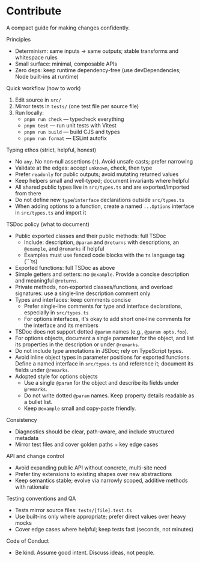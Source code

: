 # Contribute

A compact guide for making changes confidently.

Principles
- Determinism: same inputs → same outputs; stable transforms and whitespace rules
- Small surface: minimal, composable APIs
- Zero deps: keep runtime dependency-free (use devDependencies; Node built-ins at runtime)

Quick workflow (how to work)
1) Edit source in `src/`
2) Mirror tests in `tests/` (one test file per source file)
3) Run locally:
   - `pnpm run check` — typecheck everything
   - `pnpm test` — run unit tests with Vitest
   - `pnpm run build` — build CJS and types
   - `pnpm run format` — ESLint autofix

Typing ethos (strict, helpful, honest)
- No `any`. No non‑null assertions (`!`). Avoid unsafe casts; prefer narrowing
- Validate at the edges: accept `unknown`, check, then type
- Prefer `readonly` for public outputs; avoid mutating returned values
- Keep helpers small and well‑typed; document invariants where helpful
- All shared public types live in `src/types.ts` and are exported/imported from there
- Do not define new `type`/`interface` declarations outside `src/types.ts`
- When adding options to a function, create a named `...Options` interface in `src/types.ts` and import it

TSDoc policy (what to document)
- Public exported classes and their public methods: full TSDoc
    - Include: description, `@param` and `@returns` with descriptions, an `@example`, and `@remarks` if helpful
    - Examples must use fenced code blocks with the `ts` language tag (```ts)
- Exported functions: full TSDoc as above
- Simple getters and setters: no `@example`. Provide a concise description and meaningful `@returns`.
- Private methods, non‑exported classes/functions, and overload signatures: use a single‑line description comment only
- Types and interfaces: keep comments concise
    - Prefer single‑line comments for type and interface declarations, especially in `src/types.ts`
    - For options interfaces, it's okay to add short one‑line comments for the interface and its members
- TSDoc does not support dotted `@param` names (e.g., `@param opts.foo`).
- For options objects, document a single parameter for the object, and list its properties in the description or under `@remarks`.
- Do not include type annotations in JSDoc; rely on TypeScript types.
- Avoid inline object types in parameter positions for exported functions. Define a named interface in `src/types.ts` and reference it; document its fields under `@remarks`.
- Adopted style for options objects
    - Use a single `@param` for the object and describe its fields under `@remarks`.
    - Do not write dotted `@param` names. Keep property details readable as a bullet list.
    - Keep `@example` small and copy‑paste friendly.

Consistency
- Diagnostics should be clear, path-aware, and include structured metadata
- Mirror test files and cover golden paths + key edge cases

API and change control
- Avoid expanding public API without concrete, multi-site need
- Prefer tiny extensions to existing shapes over new abstractions
- Keep semantics stable; evolve via narrowly scoped, additive methods with rationale

Testing conventions and QA
- Tests mirror source files: `tests/[file].test.ts`
- Use built-ins only where appropriate; prefer direct values over heavy mocks
- Cover edge cases where helpful; keep tests fast (seconds, not minutes)

Code of Conduct
- Be kind. Assume good intent. Discuss ideas, not people.
